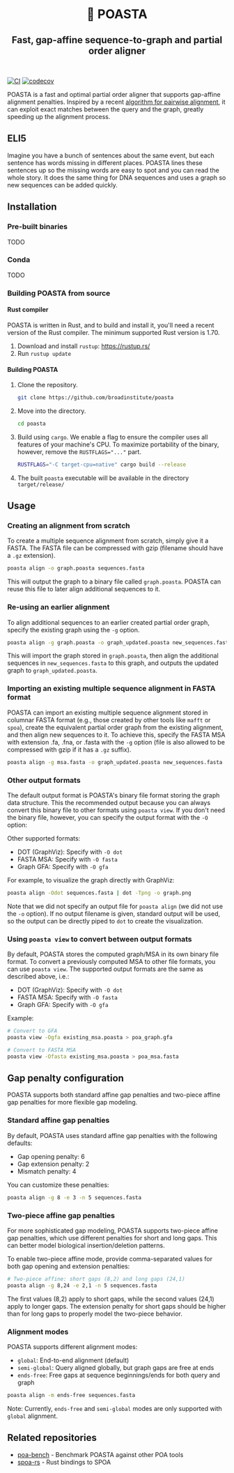 <h1 align="center">🍝 POASTA</h1>
<h2 align="center">Fast, gap-affine sequence-to-graph and partial order aligner</h2>

<p>&nbsp;</p>

[![CI](https://github.com/broadinstitute/poasta/actions/workflows/ci.yml/badge.svg)](https://github.com/broadinstitute/poasta/actions/workflows/ci.yml) [![codecov](https://codecov.io/gh/broadinstitute/poasta/branch/main/graph/badge.svg)](https://codecov.io/gh/broadinstitute/poasta)


POASTA is a fast and optimal partial order aligner that supports gap-affine alignment penalties. Inspired by 
a recent [algorithm for pairwise alignment](https://github.com/smarco/WFA2-lib), it can exploit exact matches
between the query and the graph, greatly speeding up the alignment process.
## ELI5

Imagine you have a bunch of sentences about the same event, but each sentence has words missing in different places. POASTA lines these sentences up so the missing words are easy to spot and you can read the whole story. It does the same thing for DNA sequences and uses a graph so new sequences can be added quickly.


## Installation

### Pre-built binaries

TODO

### Conda

TODO

### Building POASTA from source

#### Rust compiler

POASTA is written in Rust, and to build and install it, you'll need a recent version of the Rust compiler. The 
minimum supported Rust version is 1.70.

1. Download and install `rustup`: https://rustup.rs/
2. Run `rustup update`

#### Building POASTA

1. Clone the repository. 
    
   ```bash
   git clone https://github.com/broadinstitute/poasta
   ```
 
2. Move into the directory. 

   ```bash
   cd poasta
   ```
 
3. Build using `cargo`. We enable a flag to ensure the compiler uses all features of your machine's CPU. 
   To maximize portability of the binary, however, remove the `RUSTFLAGS="..."` part.
    
   ```bash
   RUSTFLAGS="-C target-cpu=native" cargo build --release
   ```
 
4. The built `poasta` executable will be available in the directory `target/release/`


## Usage

### Creating an alignment from scratch

To create a multiple sequence alignment from scratch, simply give it a FASTA. The FASTA file can be compressed 
with gzip (filename should have a `.gz` extension).

```bash
poasta align -o graph.poasta sequences.fasta
```

This will output the graph to a binary file called `graph.poasta`. POASTA can reuse this file to later align
additional sequences to it.

### Re-using an earlier alignment

To align additional sequences to an earlier created partial order graph, specify the existing graph using the 
`-g` option.

```bash
poasta align -g graph.poasta -o graph_updated.poasta new_sequences.fasta
```

This will import the graph stored in `graph.poasta`, then align the additional sequences in `new_sequences.fasta` to
this graph, and outputs the updated graph to `graph_updated.poasta`.

### Importing an existing multiple sequence alignment in FASTA format

POASTA can import an existing multiple sequence alignment stored in columnar FASTA format (e.g., those 
created by other tools like `mafft` or `spoa`), create the equivalent partial order graph from the existing alignment,
and then align new sequences to it. To achieve this, specify the FASTA MSA with extension .fa, .fna, or .fasta with
the `-g` option (file is also allowed to be compressed with gzip if it has a `.gz` suffix).

```bash
poasta align -g msa.fasta -o graph_updated.poasta new_sequences.fasta
```

### Other output formats

The default output format is POASTA's binary file format storing the graph data structure.
This the recommended output because you can always convert this binary file
to other formats using `poasta view`.
If you don't need the binary file, however,
you can specify the output format with the `-O` option:

Other supported formats:

* DOT (GraphViz): Specify with `-O dot`
* FASTA MSA: Specify with `-O fasta`
* Graph GFA: Specify with `-O gfa`

For example, to visualize the graph directly with GraphViz:

```bash
poasta align -Odot sequences.fasta | dot -Tpng -o graph.png
```

Note that we did not specify an output file for `poasta align` (we did not use the `-o` option). If no output filename
is given, standard output will be used, so the output can be directly piped to `dot` to create the visualization.

### Using `poasta view` to convert between output formats

By default, POASTA stores the computed graph/MSA in its own binary file format.
To convert a previously computed MSA to other file formats, you can use `poasta view`.
The supported output formats are the same as described above, i.e.:

* DOT (GraphViz): Specify with `-O dot`
* FASTA MSA: Specify with `-O fasta`
* Graph GFA: Specify with `-O gfa`

Example:

```bash
# Convert to GFA
poasta view -Ogfa existing_msa.poasta > poa_graph.gfa

# Convert to FASTA MSA
poasta view -Ofasta existing_msa.poasta > poa_msa.fasta
```

## Gap penalty configuration

POASTA supports both standard affine gap penalties and two-piece affine gap penalties for more flexible gap modeling.

### Standard affine gap penalties

By default, POASTA uses standard affine gap penalties with the following defaults:
- Gap opening penalty: 6
- Gap extension penalty: 2
- Mismatch penalty: 4

You can customize these penalties:

```bash
poasta align -g 8 -e 3 -n 5 sequences.fasta
```

### Two-piece affine gap penalties

For more sophisticated gap modeling, POASTA supports two-piece affine gap penalties, which use different penalties for short and long gaps. This can better model biological insertion/deletion patterns.

To enable two-piece affine mode, provide comma-separated values for both gap opening and extension penalties:

```bash
# Two-piece affine: short gaps (8,2) and long gaps (24,1)
poasta align -g 8,24 -e 2,1 -n 5 sequences.fasta
```

The first values (8,2) apply to short gaps, while the second values (24,1) apply to longer gaps. The extension penalty for short gaps should be higher than for long gaps to properly model the two-piece behavior.

### Alignment modes

POASTA supports different alignment modes:
- `global`: End-to-end alignment (default)
- `semi-global`: Query aligned globally, but graph gaps are free at ends  
- `ends-free`: Free gaps at sequence beginnings/ends for both query and graph

```bash
poasta align -m ends-free sequences.fasta
```

Note: Currently, `ends-free` and `semi-global` modes are only supported with `global` alignment.


## Related repositories

* [poa-bench](https://github.com/broadinstitute/poa-bench) - Benchmark POASTA against other POA tools
* [spoa-rs](https://github.com/broadinstitute/spoa-rs) - Rust bindings to SPOA
